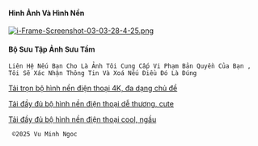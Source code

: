 #### Hình Ảnh Và Hình Nền
[![i-Frame-Screenshot-03-03-28-4-25.png](https://i.postimg.cc/1tkykgSP/i-Frame-Screenshot-03-03-28-4-25.png)](https://postimg.cc/cgcqYL65)
#### Bộ Sưu Tập Ảnh Sưu Tầm
`Liên Hệ Nếu Bạn Cho Là Ảnh Tôi Cung Cấp Vi Phạm Bản Quyền Của Bạn , Tôi Sẽ Xác Nhận Thông Tin Và Xoá Nếu Điều Đó Là Đúng`

[Tải trọn bộ hình nền điện thoại 4K, đa dạng chủ đề](https://drive.google.com/drive/mobile/folders/1WdCNxE-3_MbyQgjB4Cyzx33XvDa14s2R?usp=sharing&itm_source=hoidap&itm_medium=shortcode&itm_content=button_noibat)

[Tải đầy đủ bộ hình nền điện thoại dễ thương, cute](https://drive.google.com/drive/folders/1tYw19V8kxPiC0bMoLmMdc_9-EN5dBc6o?usp=sharing&itm_source=hoidap&itm_medium=shortcode&itm_content=button_noibat)

[Tải đầy đủ bộ hình nền điện thoại cool, ngầu](https://drive.google.com/drive/folders/1B5Qt6o5Uby2CW5hr--TysRbQj9cyHB12?usp=sharing&itm_source=hoidap&itm_medium=shortcode&itm_content=button_noibat)


     ©️2025 Vu Minh Ngoc
